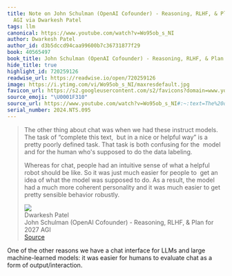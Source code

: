 ```yaml
---
title: Note on John Schulman (OpenAI Cofounder) - Reasoning, RLHF, & Plan for 2027
  AGI via Dwarkesh Patel
tags: llm
canonical: https://www.youtube.com/watch?v=Wo95ob_s_NI
author: Dwarkesh Patel
author_id: d3b5dccd94caa99600b7c36731877f29
book: 40565497
book_title: John Schulman (OpenAI Cofounder) - Reasoning, RLHF, & Plan for 2027 AGI
hide_title: true
highlight_id: 720259126
readwise_url: https://readwise.io/open/720259126
image: https://i.ytimg.com/vi/Wo95ob_s_NI/maxresdefault.jpg
favicon_url: https://s2.googleusercontent.com/s2/favicons?domain=www.youtube.com
source_emoji: "\U0001F310"
source_url: https://www.youtube.com/watch?v=Wo95ob_s_NI#:~:text=The%20other%20thing,sensible%20behavior%20robustly.
serial_number: 2024.NTS.095
---
```

> The other thing about chat was when we had these instruct models. The task of “complete this text,  but in a nice or helpful way” is a pretty poorly defined task. That task is both confusing for the  model and for the human who's supposed to do the data labeling.
> 
> Whereas for chat, people had an intuitive sense of what a helpful robot should be like. So it was just much easier for people to  get an idea of what the model was supposed to do. As a result, the model had a much more coherent personality and it was much easier to get pretty sensible behavior robustly.
> <div class="quoteback-footer"><div class="quoteback-avatar"><img class="mini-favicon" src="https://s2.googleusercontent.com/s2/favicons?domain=www.youtube.com"></div><div class="quoteback-metadata"><div class="metadata-inner"><span style="display:none">FROM:</span><div aria-label="Dwarkesh Patel" class="quoteback-author"> Dwarkesh Patel</div><div aria-label="John Schulman (OpenAI Cofounder) - Reasoning, RLHF, & Plan for 2027 AGI" class="quoteback-title"> John Schulman (OpenAI Cofounder) - Reasoning, RLHF, & Plan for 2027 AGI</div></div></div><div class="quoteback-backlink"><a target="_blank" aria-label="go to the full text of this quotation" rel="noopener" href="https://www.youtube.com/watch?v=Wo95ob_s_NI#:~:text=The%20other%20thing,sensible%20behavior%20robustly." class="quoteback-arrow"> Source</a></div></div>

One of the other reasons we have a chat interface for LLMs and large machine-learned models: it was easier for humans to evaluate chat as a form of output/interaction.